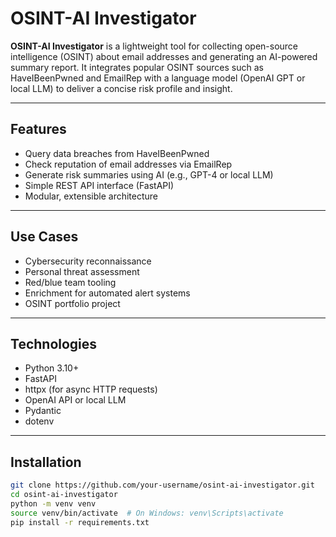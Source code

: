 # OSINT-AI Investigator

**OSINT-AI Investigator** is a lightweight tool for collecting open-source intelligence (OSINT) about email addresses and generating an AI-powered summary report. It integrates popular OSINT sources such as HaveIBeenPwned and EmailRep with a language model (OpenAI GPT or local LLM) to deliver a concise risk profile and insight.

---

## Features

- Query data breaches from HaveIBeenPwned
- Check reputation of email addresses via EmailRep
- Generate risk summaries using AI (e.g., GPT-4 or local LLM)
- Simple REST API interface (FastAPI)
- Modular, extensible architecture

---

## Use Cases

- Cybersecurity reconnaissance
- Personal threat assessment
- Red/blue team tooling
- Enrichment for automated alert systems
- OSINT portfolio project

---

## Technologies

- Python 3.10+
- FastAPI
- httpx (for async HTTP requests)
- OpenAI API or local LLM
- Pydantic
- dotenv

---

## Installation

```bash
git clone https://github.com/your-username/osint-ai-investigator.git
cd osint-ai-investigator
python -m venv venv
source venv/bin/activate  # On Windows: venv\Scripts\activate
pip install -r requirements.txt
